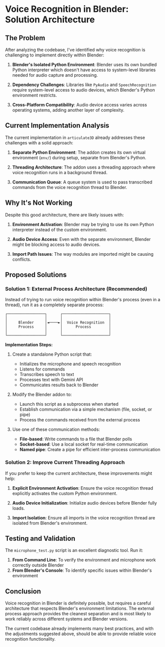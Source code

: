# Voice Recognition in Blender: Solution Architecture

## The Problem

After analyzing the codebase, I've identified why voice recognition is challenging to implement directly within Blender:

1. **Blender's Isolated Python Environment**: Blender uses its own bundled Python interpreter which doesn't have access to system-level libraries needed for audio capture and processing.

2. **Dependency Challenges**: Libraries like `PyAudio` and `SpeechRecognition` require system-level access to audio devices, which Blender's Python environment restricts.

3. **Cross-Platform Compatibility**: Audio device access varies across operating systems, adding another layer of complexity.

## Current Implementation Analysis

The current implementation in `articulate3D` already addresses these challenges with a solid approach:

1. **Separate Python Environment**: The addon creates its own virtual environment (`env/`) during setup, separate from Blender's Python.

2. **Threading Architecture**: The addon uses a threading approach where voice recognition runs in a background thread.

3. **Communication Queue**: A queue system is used to pass transcribed commands from the voice recognition thread to Blender.

## Why It's Not Working

Despite this good architecture, there are likely issues with:

1. **Environment Activation**: Blender may be trying to use its own Python interpreter instead of the custom environment.

2. **Audio Device Access**: Even with the separate environment, Blender might be blocking access to audio devices.

3. **Import Path Issues**: The way modules are imported might be causing conflicts.

## Proposed Solutions

### Solution 1: External Process Architecture (Recommended)

Instead of trying to run voice recognition within Blender's process (even in a thread), run it as a completely separate process:

```
┌─────────────────┐      ┌─────────────────────┐
│                 │      │                     │
│     Blender     │◄────►│  Voice Recognition  │
│     Process     │      │      Process        │
│                 │      │                     │
└─────────────────┘      └─────────────────────┘
```

**Implementation Steps:**

1. Create a standalone Python script that:
   - Initializes the microphone and speech recognition
   - Listens for commands
   - Transcribes speech to text
   - Processes text with Gemini API
   - Communicates results back to Blender

2. Modify the Blender addon to:
   - Launch this script as a subprocess when started
   - Establish communication via a simple mechanism (file, socket, or pipe)
   - Process the commands received from the external process

3. Use one of these communication methods:
   - **File-based**: Write commands to a file that Blender polls
   - **Socket-based**: Use a local socket for real-time communication
   - **Named pipe**: Create a pipe for efficient inter-process communication

### Solution 2: Improve Current Threading Approach

If you prefer to keep the current architecture, these improvements might help:

1. **Explicit Environment Activation**: Ensure the voice recognition thread explicitly activates the custom Python environment.

2. **Audio Device Initialization**: Initialize audio devices before Blender fully loads.

3. **Import Isolation**: Ensure all imports in the voice recognition thread are isolated from Blender's environment.

## Testing and Validation

The `microphone_test.py` script is an excellent diagnostic tool. Run it:

1. **From Command Line**: To verify the environment and microphone work correctly outside Blender
2. **From Blender's Console**: To identify specific issues within Blender's environment

## Conclusion

Voice recognition in Blender is definitely possible, but requires a careful architecture that respects Blender's environment limitations. The external process approach provides the cleanest separation and is most likely to work reliably across different systems and Blender versions.

The current codebase already implements many best practices, and with the adjustments suggested above, should be able to provide reliable voice recognition functionality.